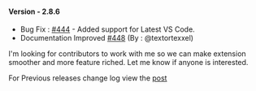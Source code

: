#### Version - 2.8.6

* Bug Fix : [#444](https://github.com/shanalikhan/code-settings-sync/issues/444) - Added support for Latest VS Code.
* Documentation Improved [#448](https://github.com/shanalikhan/code-settings-sync/pull/448) (By : @textortexxel)


I'm looking for contributors to work with me so we can make extension smoother and more feature riched.
Let me know if anyone is interested.

For Previous releases change log view the [post](http://shanalikhan.github.io/2016/05/14/Visual-studio-code-sync-settings-release-notes.html)
